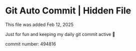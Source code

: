 # Git Auto Commit | Hidden File

This file was added Feb 12, 2025

Just for fun and keeping my daily git commit active 🤪

commit number: 494816
